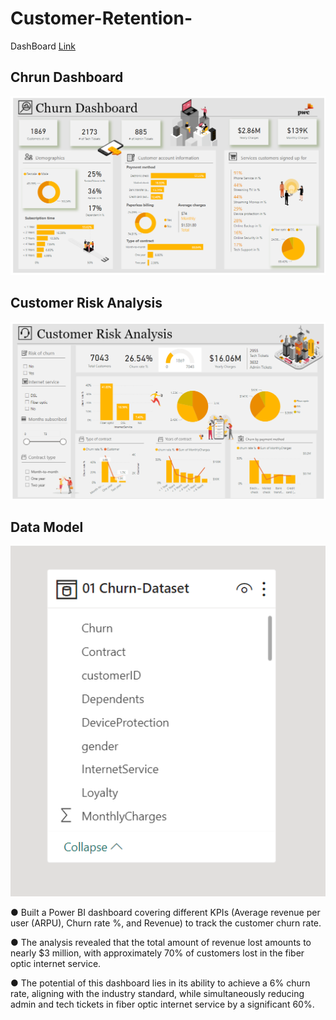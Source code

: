 # Customer-Retention-

DashBoard [Link](https://www.novypro.com/project/customer-retention-dashboard-8)

## Chrun Dashboard
<p align="center">
    <img src="https://github.com/sharikcodes/Customer-Retention-/blob/main/Pictures/Churn%20Dashboard.png" width="600">
</p>

## Customer Risk Analysis
<p align="center">
    <img src="https://github.com/sharikcodes/Customer-Retention-/blob/main/Pictures/Customer%20Risk%20Analysis.png" width="600">
</p>

## Data Model
<p align="center">
    <img src="https://github.com/sharikcodes/Customer-Retention-/blob/main/Pictures/Data%20Modelling.png" width="600">
</p>


●	Built a Power BI dashboard covering different KPIs (Average revenue per user (ARPU), Churn rate %, and Revenue) to track the 
customer churn rate.


●	The analysis revealed that the total amount of revenue lost amounts to nearly $3 million, with approximately 70% of customers 
lost in the fiber optic internet service.


●	The potential of this dashboard lies in its ability to achieve a 6% churn rate, aligning with the industry standard, while 
simultaneously reducing admin and tech tickets in fiber optic internet service by a significant 60%.

